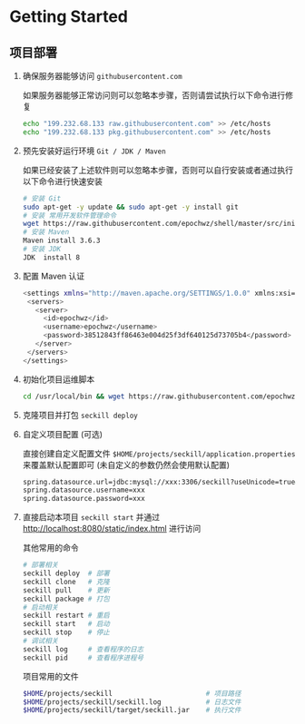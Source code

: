 # Getting Started

## 项目部署

1. 确保服务器能够访问 `githubusercontent.com`

   如果服务器能够正常访问则可以忽略本步骤，否则请尝试执行以下命令进行修复

   ```bash
   echo "199.232.68.133 raw.githubusercontent.com" >> /etc/hosts
   echo "199.232.68.133 pkg.githubusercontent.com" >> /etc/hosts
   ```

2. 预先安装好运行环境 `Git / JDK / Maven`

   如果已经安装了上述软件则可以忽略本步骤，否则可以自行安装或者通过执行以下命令进行快速安装

   ```bash
   # 安装 Git
   sudo apt-get -y update && sudo apt-get -y install git
   # 安装 常用开发软件管理命令
   wget https://raw.githubusercontent.com/epochwz/shell/master/src/init.sh && . init.sh && rm init.sh
   # 安装 Maven
   Maven install 3.6.3
   # 安装 JDK
   JDK  install 8
   ```

3. 配置 Maven 认证

   ```bash
   <settings xmlns="http://maven.apache.org/SETTINGS/1.0.0" xmlns:xsi="http://www.w3.org/2001/XMLSchema-instance" xsi:schemaLocation="http://maven.apache.org/SETTINGS/1.0.0 http://maven.apache.org/xsd/settings-1.0.0.xsd">
    <servers>
      <server>
        <id>epochwz</id>
        <username>epochwz</username>
        <password>38512843ff86463e004d25f3df640125d73705b4</password>
      </server>
    </servers>
   </settings>
   ```

4. 初始化项目运维脚本

   ```bash
   cd /usr/local/bin && wget https://raw.githubusercontent.com/epochwz/seckill/master/bin/deploy.sh -O seckill && chmod +x seckill
   ```

5. 克隆项目并打包 `seckill deploy`
6. 自定义项目配置 (可选)

   直接创建自定义配置文件 `$HOME/projects/seckill/application.properties` 来覆盖默认配置即可 (未自定义的参数仍然会使用默认配置)

   ```bash
   spring.datasource.url=jdbc:mysql://xxx:3306/seckill?useUnicode=true&useSSL=false&characterEncoding=UTF-8&serverTimezone=Asia/Shanghai
   spring.datasource.username=xxx
   spring.datasource.password=xxx
   ```

7. 直接启动本项目 `seckill start` 并通过 <http://localhost:8080/static/index.html> 进行访问

   其他常用的命令

   ```bash
   # 部署相关
   seckill deploy  # 部署
   seckill clone   # 克隆
   seckill pull    # 更新
   seckill package # 打包
   # 启动相关
   seckill restart # 重启
   seckill start   # 启动
   seckill stop    # 停止
   # 调试相关
   seckill log     # 查看程序的日志
   seckill pid     # 查看程序进程号 
   ```

   项目常用的文件

   ```bash
   $HOME/projects/seckill                       # 项目路径
   $HOME/projects/seckill/seckill.log           # 日志文件
   $HOME/projects/seckill/target/seckill.jar    # 执行文件
   ```
